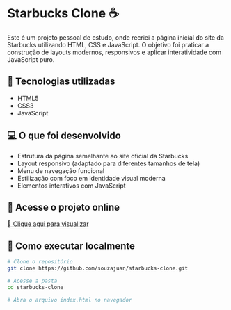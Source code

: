 # Starbucks Clone ☕️

Este é um projeto pessoal de estudo, onde recriei a página inicial do site da Starbucks utilizando HTML, CSS e JavaScript. O objetivo foi praticar a construção de layouts modernos, responsivos e aplicar interatividade com JavaScript puro.

## 🔧 Tecnologias utilizadas

- HTML5
- CSS3
- JavaScript

## 💻 O que foi desenvolvido

- Estrutura da página semelhante ao site oficial da Starbucks
- Layout responsivo (adaptado para diferentes tamanhos de tela)
- Menu de navegação funcional
- Estilização com foco em identidade visual moderna
- Elementos interativos com JavaScript

## 🚀 Acesse o projeto online

[🔗 Clique aqui para visualizar](https://souzajuan.github.io/starbucks-clone)

## 📂 Como executar localmente

```bash
# Clone o repositório
git clone https://github.com/souzajuan/starbucks-clone.git

# Acesse a pasta
cd starbucks-clone

# Abra o arquivo index.html no navegador
